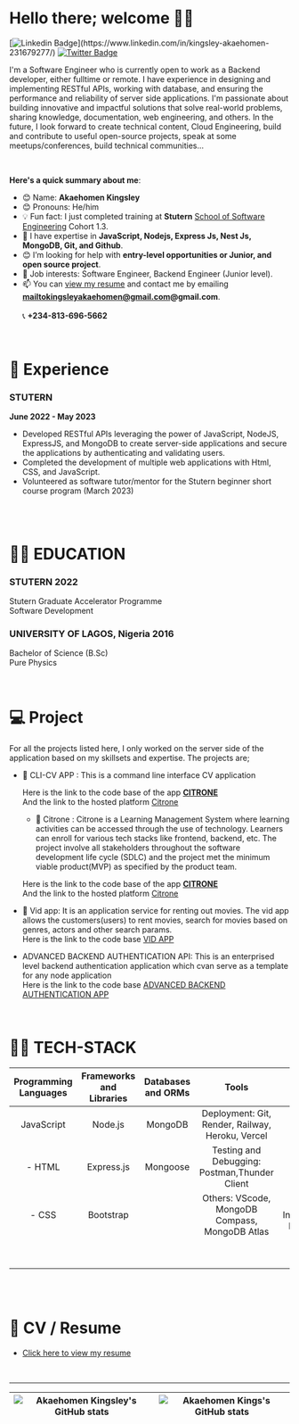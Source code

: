 # Hello there; welcome 👋🏾

[![Linkedin Badge](https://img.shields.io/badge/-akaehomenkingsley-blue?style=for-the-badge&logo=Linkedin&logoColor=white&link=[https://www.linkedin.com/in/akaehomen-kingsley-249a14167/](https://www.linkedin.com/in/kingsley-akaehomen-231679277/))](https://www.linkedin.com/in/kingsley-akaehomen-231679277/) [![Twitter Badge](https://img.shields.io/badge/-akaehomenkingsley-1ca0f1?style=for-the-badge&logo=twitter&logoColor=white&link=https://twitter.com/P0cket_Juice)](https://twitter.com/P0cket_Juice)

I'm a Software Engineer who is currently open to work as a Backend developer, either fulltime or remote. I have experience in designing and implementing RESTful APIs, working with database, and ensuring the performance and reliability of server side applications. I'm passionate about building innovative and impactful solutions that solve real-world problems, sharing knowledge, documentation, web engineering, and others. In the future, I look forward to create technical content, Cloud Engineering, build and contribute to useful open-source projects, speak at some meetups/conferences, build technical communities...

<br> 
  
**Here's a quick summary about me**:

- 😊 Name: __Akaehomen Kingsley__
- 😊 Pronouns: He/him
- 💡 Fun fact: I just completed training at **Stutern** [School of Software Engineering](https://stutern.com) Cohort 1.3.
- 🌱 I have expertise in __JavaScript, Nodejs, Express Js, Nest Js, MongoDB, Git, and Github__.
- 😊 I’m looking for help with __entry-level opportunities or Junior, and open source project__.
- 💼 Job interests: Software Engineer, Backend Engineer (Junior level).
- 📫 You can [view my resume](https://docs.google.com/document/d/1PuC1vW_W1Dho_CDo8jSOK899TLc87BsJ1lnxvslITWI/edit#heading=h.gjdgxs) and contact me by emailing **mailtokingsleyakaehomen@gmail.com@gmail.com**.  
<br> 📞 **+234-813-696-5662**
  
<br>
  
# 🌱 Experience  

### STUTERN  
  
__June 2022 - May 2023__  
  
* Developed RESTful APIs leveraging the power of JavaScript, NodeJS, ExpressJS, and MongoDB to create server-side applications and secure the applications by authenticating and validating users.
* Completed the development of multiple web applications with Html, CSS, and JavaScript.
* Volunteered as software tutor/mentor for the Stutern beginner short course program (March 2023)


<br>  

<br>     
     
# 👨‍🎓 EDUCATION
  
[^2]:

### STUTERN 2022
[^1]:

  Stutern Graduate Accelerator Programme  
  Software Development
  
[^2]:  

### UNIVERSITY OF LAGOS, Nigeria 2016
[^1]:

  Bachelor of Science (B.Sc)  
  Pure Physics

[^2]:

<br>

# :computer: Project
For all the projects listed here, I only worked on the server side of the application based on my skillsets and expertise. The projects are;
  
- 🏫 CLI-CV APP :  This is a command line interface CV application 

  Here is the link to the code base of the app **[CITRONE](https://github.com/kingsley-akaehomen/CLI-CV-APP)**  
  And the link to the hosted platform [Citrone](url)

  - 🏫 Citrone : Citrone is a Learning Management System where learning activities can be accessed through the use of technology. Learners can enroll for various tech stacks like frontend, backend, etc. The project involve all stakeholders throughout the software development life cycle (SDLC) and the project met the minimum viable product(MVP) as specified by the product team.

  Here is the link to the code base of the app **[CITRONE](https://github.com/ddoyediran/stutern_citrone_app)**  
  And the link to the hosted platform [Citrone](url)

- 🎥 Vid app: It is an application service for renting out movies. The vid app allows the customers(users) to rent movies, search for movies based on genres, actors and other search params.   
Here is the link to the code base [VID APP](https://github.com/kingsley-akaehomen/VID-RENTAL-APP)  

-  ADVANCED BACKEND AUTHENTICATION API: This is an enterprised level backend authentication application which cvan serve as a template for any node application      
Here is the link to the code base [ADVANCED BACKEND AUTHENTICATION APP](https://github.com/kingsley-akaehomen/ADVANCED-AUTH-APP)

<br>
  
# 👩‍💻 TECH-STACK

| Programming Languages |  Frameworks and Libraries | Databases and ORMs | Tools | Methodologies |
| :---:        | :---: | :---: |    :---:      | :---: |
| JavaScript   | Node.js | MongoDB |Deployment: Git, Render, Railway, Heroku, Vercel    | Agile software development    |
| - HTML    |  Express.js | Mongoose | Testing and Debugging: Postman,Thunder Client    | Test-driven development (TDD)      |
| - CSS    | Bootstrap |   | Others:  VScode, MongoDB Compass, MongoDB Atlas    | Continuous Integration/Continuous Deployment (CI/CD)      |
|   | |  |   | RESTful APIs   |
|     | |  |   | Microservices   | 
  
<br>
<br> 

# 📄 CV / Resume 
  - [Click here to view my resume](https://docs.google.com/document/d/1PuC1vW_W1Dho_CDo8jSOK899TLc87BsJ1lnxvslITWI/edit#heading=h.gjdgxs)
  
<br> 

    
 --- 
| <img align="center" src="https://github-readme-stats.vercel.app/api?username=adeshina3002&show_icons=true&include_all_commits=true&hide_border=true" alt="Akaehomen Kingsley's GitHub stats" /> | <img align="center" src="https://github-readme-stats.vercel.app/api/top-langs/?username=kingsley-akaehomen&langs_count=8&layout=compact&hide_border=true" alt="Akaehomen Kings's GitHub stats" /> |
| ------------- | ------------- |
